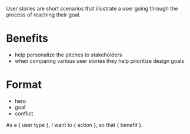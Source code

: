 User stories are short scenarios that illustrate a user going through the process of reaching their goal.

# Benefits

- help personalize the pitches to stakeholders
- when comparing various user stories they help prioritize design goals

# Format

- hero
- goal
- conflict

As a { user type }, I want to { action }, so that { benefit }.
